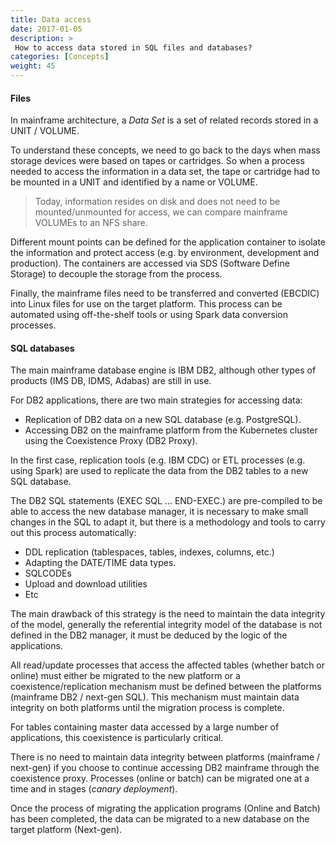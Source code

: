 ```yaml
---
title: Data access
date: 2017-01-05
description: >
 How to access data stored in SQL files and databases?
categories: [Concepts]
weight: 45
---
```


#### Files

In mainframe architecture, a _Data Set_ is a set of related records stored in a UNIT / VOLUME.

To understand these concepts, we need to go back to the days when mass storage devices were based on tapes or cartridges. So when a process needed to access the information in a data set, the tape or cartridge had to be mounted in a UNIT and identified by a name or VOLUME.

> Today, information resides on disk and does not need to be mounted/unmounted for access, we can compare mainframe VOLUMEs to an NFS share.

Different mount points can be defined for the application container to isolate the information and protect access (e.g. by environment, development and production). The containers are accessed via SDS (Software Define Storage) to decouple the storage from the process. 

Finally, the mainframe files need to be transferred and converted (EBCDIC) into Linux files for use on the target platform. This process can be automated using off-the-shelf tools or using Spark data conversion processes.

#### SQL databases

The main mainframe database engine is IBM DB2, although other types of products (IMS DB, IDMS, Adabas) are still in use.

For DB2 applications, there are two main strategies for accessing data:

* Replication of DB2 data on a new SQL database (e.g. PostgreSQL).
* Accessing DB2 on the mainframe platform from the Kubernetes cluster using the Coexistence Proxy (DB2 Proxy).

In the first case, replication tools (e.g. IBM CDC) or ETL processes (e.g. using Spark) are used to replicate the data from the DB2 tables to a new SQL database.

The DB2 SQL statements (EXEC SQL ... END-EXEC.) are pre-compiled to be able to access the new database manager, it is necessary to make small changes in the SQL to adapt it, but there is a methodology and tools to carry out this process automatically:

* DDL replication (tablespaces, tables, indexes, columns, etc.)
* Adapting the DATE/TIME data types.
* SQLCODEs
* Upload and download utilities
* Etc

The main drawback of this strategy is the need to maintain the data integrity of the model, generally the referential integrity model of the database is not defined in the DB2 manager, it must be deduced by the logic of the applications.

All read/update processes that access the affected tables (whether batch or online) must either be migrated to the new platform or a coexistence/replication mechanism must be defined between the platforms (mainframe DB2 / next-gen SQL). This mechanism must maintain data integrity on both platforms until the migration process is complete. 

For tables containing master data accessed by a large number of applications, this coexistence is particularly critical.

There is no need to maintain data integrity between platforms (mainframe / next-gen) if you choose to continue accessing DB2 mainframe through the coexistence proxy. 
Processes (online or batch) can be migrated one at a time and in stages (_canary deployment_).

Once the process of migrating the application programs (Online and Batch) has been completed, the data can be migrated to a new database on the target platform (Next-gen).
